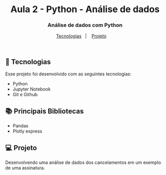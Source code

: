 <h1 align="center">Aula 2 - Python - Análise de dados</h1>

<h3 align="center">
Análise de dados com Python
</h3>

<p align="center">
  <a href="#-tecnologias">Tecnologias</a>&nbsp;&nbsp;&nbsp;|&nbsp;&nbsp;&nbsp;
  <a href="#-projeto">Projeto</a>&nbsp;&nbsp;&nbsp;&nbsp;&nbsp;&nbsp;
</p>

<br>

## 🚀 Tecnologias

Esse projeto foi desenvolvido com as seguintes tecnologias:

- Python
- Jupyter Notebook
- Git e Github

## 📚 Principais Bibliotecas

- Pandas
- Plotly express

## 💻 Projeto

Desenvolvendo uma análise de dados dos cancelamentos em um exemplo de uma assinatura.
